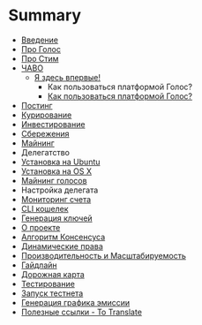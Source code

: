 # Summary

* [Введение](README.md)
* [Про Голос](1-introduction/golos_whitepaper.md)
* [Про Стим](1-introduction/steem_whitepaper.md)
* [ЧАВО](1-introduction/faq.md)
   * [Я здесь впервые!](1-introduction/ya_zdes_vpervie.md)
       * Как пользоваться платформой Голос?
       * [Как пользоваться платформой Голос?](1-introduction/kak_polzovatsya_platformoi_golos.md)
* [Постинг](2-rewards/posting_rewards.md)
* [Курирование](2-rewards/curation_rewards.md)
* [Инвестирование](2-rewards/commitment_rewards.md)
* [Сбережения](2-rewards/savings_rewards.md)
* [Майнинг](2-rewards/mining_rewards.md)
* Делегатство
* [Установка на Ubuntu](3-guides/ubuntu_guide.md)
* [Установка на OS X](3-guides/osx_guide.md)
* [Майнинг голосов](3-guides/mine_golos.md)
* Настройка делегата
* [Мониторинг счета](3-guides/monitor_deposit.md)
* [CLI кошелек](3-guides/cli_wallet.md)
* [Генерация ключей](3-guides/generate_keys.md)
* [О проекте](4-documentation/about.md)
* [Алгоритм Консенсуса](4-documentation/consensus_algorithm.md)
* [Динамические права](4-documentation/dynamic_account_permissons.md)
* [Производительность и Масштабируемость](4-documentation/performance_and_scalability.md)
* [Гайдлайн](5-development/guideline.md)
* [Дорожная карта](5-development/roadmap.md)
* [Тестирование](5-development/testing.md)
* [Запуск тестнета](3-guides/start_testnet.md)
* [Генерация графика эмиссии](3-guides/emission_chart.md)
* [Полезные ссылки - To Translate](1-introduction/useful_links.md)

